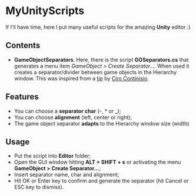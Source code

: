 # MyUnityScripts
If I'll have time, here I put many useful scripts for the amazing **Unity** editor :)
## Contents
- **GameObjectSeparators**. Here, there is the script **GOSeparators.cs** that generates a menu item *GameObject > Create Separator...*. When used it creates a separator/divider between game objects in the Hierarchy window. This was inspired from a [tip](https://twitter.com/CiroContns/status/901932711161589765) by [Ciro Continisio](https://twitter.com/CiroContns).
## Features
- You can choose a **separator char** (-, * or _);
- You can choose **alignment** (left, center or right);
- The game object separator **adapts** to the Hierarchy window size (width) 
## Usage
- Put the script into **Editor** folder;
- Open the GUI window hitting **ALT + SHIFT + s** or activating the menu **GameObject > Create Separator...**;
- Insert separator name, char and alignment;
- Hit OK or Enter key to confirm and generate the separator (hit Cancel or ESC key to dismiss).

